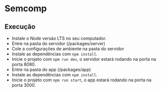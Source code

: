 # Semcomp

## Execução

- Instale o Node versão LTS no seu computador.
- Entre na pasta do servidor (/packages/server)
- Cole a configurações de ambiente na pasta do servidor
- Instale as dependências com `npm install`.
- Inicie o projeto com `npm run dev`, o servidor estará rodando na porta na porta 8080.
- Entre na pasta do app (/packages/app)
- Instale as dependências com `npm install`.
- Inicie o projeto com `npm run start`, o app estará rodando na porta na porta 3000.

